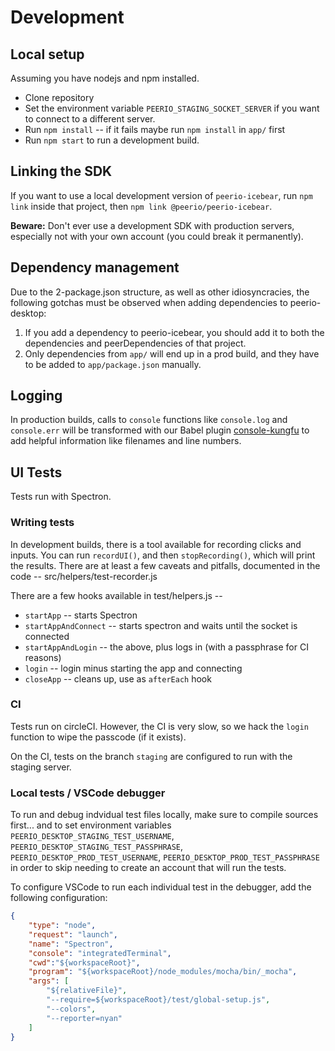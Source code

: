 # Development

## Local setup

Assuming you have nodejs and npm installed.

- Clone repository
- Set the environment variable `PEERIO_STAGING_SOCKET_SERVER` if you want to connect to a different server.
- Run `npm install` -- if it fails maybe run `npm install` in `app/` first
- Run `npm start` to run a development build.

## Linking the SDK

If you want to use a local development version of `peerio-icebear`, run `npm link` inside that project, then `npm link @peerio/peerio-icebear`.

**Beware:** Don't ever use a development SDK with production servers, especially not with your own account (you could break it permanently).

## Dependency management

Due to the 2-package.json structure, as well as other idiosyncracies, the following gotchas must be observed when adding dependencies to peerio-desktop:
1. If you add a dependency to peerio-icebear, you should add it to both the dependencies and peerDependencies of that project.
2. Only dependencies from `app/` will end up in a prod build, and they have to be added to `app/package.json` manually.

## Logging

In production builds, calls to `console` functions like `console.log` and
`console.err` will be transformed with our Babel plugin
[console-kungfu](https://github.com/PeerioTechnologies/babel-plugin-console-kungfu)
to add helpful information like filenames and line numbers.

## UI Tests

Tests run with Spectron.

### Writing tests

In development builds, there is a tool available for recording clicks and inputs. You can run `recordUI()`, and then `stopRecording()`, which will print the results. There are at least a few caveats and pitfalls, documented in the code -- src/helpers/test-recorder.js

There are a few hooks available in test/helpers.js --

- `startApp` -- starts Spectron
- `startAppAndConnect` -- starts spectron and waits until the socket is connected
- `startAppAndLogin` -- the above, plus logs in (with a passphrase for CI reasons)
- `login` -- login minus starting the app and connecting
- `closeApp` -- cleans up, use as `afterEach` hook

### CI

Tests run on circleCI. However, the CI is very slow, so we hack the `login` function to wipe the passcode (if it exists).

On the CI, tests on the branch `staging` are configured to run with the staging server.

### Local tests / VSCode debugger

To run and debug indvidual test files locally, make sure to compile sources first... and to set environment variables `PEERIO_DESKTOP_STAGING_TEST_USERNAME`, `PEERIO_DESKTOP_STAGING_TEST_PASSPHRASE`, `PEERIO_DESKTOP_PROD_TEST_USERNAME`, `PEERIO_DESKTOP_PROD_TEST_PASSPHRASE` in order to skip needing to create an account that will run the tests.

To configure VSCode to run each individual test in the debugger, add the following configuration:

```json
{
    "type": "node",
    "request": "launch",
    "name": "Spectron",
    "console": "integratedTerminal",
    "cwd":"${workspaceRoot}",
    "program": "${workspaceRoot}/node_modules/mocha/bin/_mocha",
    "args": [
        "${relativeFile}",
        "--require=${workspaceRoot}/test/global-setup.js",
        "--colors",
        "--reporter=nyan"
    ]
}
```

